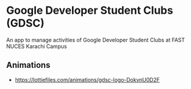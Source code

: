 # Google Developer Student Clubs (GDSC)

An app to manage activities of Google Developer Student Clubs at FAST NUCES Karachi Campus

## Animations

* https://lottiefiles.com/animations/gdsc-logo-DokvnU0D2F
